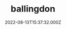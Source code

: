 ---
date: 2022-08-13T15:37:32.000Z
title: ballingdon
latitude: 52.032159403970645
longitude: 0.7171957684718083
category: checkin
---